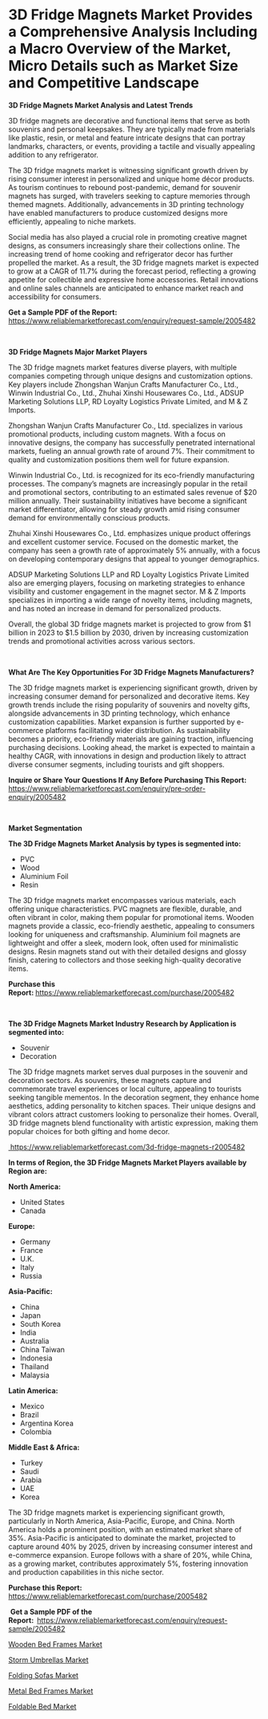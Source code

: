 <p><h1>3D Fridge Magnets Market Provides a Comprehensive Analysis Including a Macro Overview of the Market, Micro Details such as Market Size and Competitive Landscape</h1></p><p><strong>3D Fridge Magnets Market Analysis and Latest Trends</strong></p>
<p><p>3D fridge magnets are decorative and functional items that serve as both souvenirs and personal keepsakes. They are typically made from materials like plastic, resin, or metal and feature intricate designs that can portray landmarks, characters, or events, providing a tactile and visually appealing addition to any refrigerator.</p><p>The 3D fridge magnets market is witnessing significant growth driven by rising consumer interest in personalized and unique home décor products. As tourism continues to rebound post-pandemic, demand for souvenir magnets has surged, with travelers seeking to capture memories through themed magnets. Additionally, advancements in 3D printing technology have enabled manufacturers to produce customized designs more efficiently, appealing to niche markets.</p><p>Social media has also played a crucial role in promoting creative magnet designs, as consumers increasingly share their collections online. The increasing trend of home cooking and refrigerator decor has further propelled the market. As a result, the 3D fridge magnets market is expected to grow at a CAGR of 11.7% during the forecast period, reflecting a growing appetite for collectible and expressive home accessories. Retail innovations and online sales channels are anticipated to enhance market reach and accessibility for consumers.</p></p>
<p><strong>Get a Sample PDF of the Report:&nbsp;</strong> <a href="https://www.reliablemarketforecast.com/enquiry/request-sample/2005482?utm_campaign=1899&utm_medium=2&utm_source=Github&utm_content=ia&utm_term=05042025&utm_id=3d-fridge-magnets">https://www.reliablemarketforecast.com/enquiry/request-sample/2005482</a></p>
<p>&nbsp;</p>
<p><strong>3D Fridge Magnets Major Market Players</strong></p>
<p><p>The 3D fridge magnets market features diverse players, with multiple companies competing through unique designs and customization options. Key players include Zhongshan Wanjun Crafts Manufacturer Co., Ltd., Winwin Industrial Co., Ltd., Zhuhai Xinshi Housewares Co., Ltd., ADSUP Marketing Solutions LLP, RD Loyalty Logistics Private Limited, and M & Z Imports.</p><p>Zhongshan Wanjun Crafts Manufacturer Co., Ltd. specializes in various promotional products, including custom magnets. With a focus on innovative designs, the company has successfully penetrated international markets, fueling an annual growth rate of around 7%. Their commitment to quality and customization positions them well for future expansion.</p><p>Winwin Industrial Co., Ltd. is recognized for its eco-friendly manufacturing processes. The company’s magnets are increasingly popular in the retail and promotional sectors, contributing to an estimated sales revenue of $20 million annually. Their sustainability initiatives have become a significant market differentiator, allowing for steady growth amid rising consumer demand for environmentally conscious products.</p><p>Zhuhai Xinshi Housewares Co., Ltd. emphasizes unique product offerings and excellent customer service. Focused on the domestic market, the company has seen a growth rate of approximately 5% annually, with a focus on developing contemporary designs that appeal to younger demographics.</p><p>ADSUP Marketing Solutions LLP and RD Loyalty Logistics Private Limited also are emerging players, focusing on marketing strategies to enhance visibility and customer engagement in the magnet sector. M & Z Imports specializes in importing a wide range of novelty items, including magnets, and has noted an increase in demand for personalized products.</p><p>Overall, the global 3D fridge magnets market is projected to grow from $1 billion in 2023 to $1.5 billion by 2030, driven by increasing customization trends and promotional activities across various sectors.</p></p>
<p>&nbsp;</p>
<p><strong>What Are The Key Opportunities For 3D Fridge Magnets Manufacturers?</strong></p>
<p><p>The 3D fridge magnets market is experiencing significant growth, driven by increasing consumer demand for personalized and decorative items. Key growth trends include the rising popularity of souvenirs and novelty gifts, alongside advancements in 3D printing technology, which enhance customization capabilities. Market expansion is further supported by e-commerce platforms facilitating wider distribution. As sustainability becomes a priority, eco-friendly materials are gaining traction, influencing purchasing decisions. Looking ahead, the market is expected to maintain a healthy CAGR, with innovations in design and production likely to attract diverse consumer segments, including tourists and gift shoppers.</p></p>
<p><strong>Inquire or Share Your Questions If Any Before Purchasing This Report:</strong> <a href="https://www.reliablemarketforecast.com/enquiry/pre-order-enquiry/2005482?utm_campaign=1899&utm_medium=2&utm_source=Github&utm_content=ia&utm_term=05042025&utm_id=3d-fridge-magnets">https://www.reliablemarketforecast.com/enquiry/pre-order-enquiry/2005482</a></p>
<p>&nbsp;</p>
<p><strong>Market Segmentation</strong></p>
<p><strong>The 3D Fridge Magnets Market Analysis by types is segmented into:</strong></p>
<p><ul><li>PVC</li><li>Wood</li><li>Aluminium Foil</li><li>Resin</li></ul></p>
<p><p>The 3D fridge magnets market encompasses various materials, each offering unique characteristics. PVC magnets are flexible, durable, and often vibrant in color, making them popular for promotional items. Wooden magnets provide a classic, eco-friendly aesthetic, appealing to consumers looking for uniqueness and craftsmanship. Aluminium foil magnets are lightweight and offer a sleek, modern look, often used for minimalistic designs. Resin magnets stand out with their detailed designs and glossy finish, catering to collectors and those seeking high-quality decorative items.</p></p>
<p><strong>Purchase this Report:&nbsp;</strong><a href="https://www.reliablemarketforecast.com/purchase/2005482?utm_campaign=1899&utm_medium=2&utm_source=Github&utm_content=ia&utm_term=05042025&utm_id=3d-fridge-magnets">https://www.reliablemarketforecast.com/purchase/2005482</a></p>
<p>&nbsp;</p>
<p><strong>The 3D Fridge Magnets Market Industry Research by Application is segmented into:</strong></p>
<p><ul><li>Souvenir</li><li>Decoration</li></ul></p>
<p><p>The 3D fridge magnets market serves dual purposes in the souvenir and decoration sectors. As souvenirs, these magnets capture and commemorate travel experiences or local culture, appealing to tourists seeking tangible mementos. In the decoration segment, they enhance home aesthetics, adding personality to kitchen spaces. Their unique designs and vibrant colors attract customers looking to personalize their homes. Overall, 3D fridge magnets blend functionality with artistic expression, making them popular choices for both gifting and home decor.</p></p>
<p><a href="https://www.reliablemarketforecast.com/3d-fridge-magnets-r2005482?utm_campaign=1899&utm_medium=2&utm_source=Github&utm_content=ia&utm_term=05042025&utm_id=3d-fridge-magnets">&nbsp;https://www.reliablemarketforecast.com/3d-fridge-magnets-r2005482</a></p>
<p><strong>In terms of Region, the 3D Fridge Magnets Market Players available by Region are:</strong></p>
<p>
    <p> <strong> North America: </strong>
        <ul>
            <li>United States</li>
            <li>Canada</li>
        </ul>
        </p> 
    <p> <strong> Europe: </strong>
        <ul>
            <li>Germany</li>
            <li>France</li>
            <li>U.K.</li>
            <li>Italy</li>
            <li>Russia</li>
        </ul>
        </p> 
    <p> <strong> Asia-Pacific: </strong>
        <ul>
            <li>China</li>
            <li>Japan</li>
            <li>South Korea</li>
            <li>India</li>
            <li>Australia</li>
            <li>China Taiwan</li>
            <li>Indonesia</li>
            <li>Thailand</li>
            <li>Malaysia</li>
        </ul>
        </p> 
    <p> <strong> Latin America: </strong>
        <ul>
            <li>Mexico</li>
            <li>Brazil</li>
            <li>Argentina Korea</li>
            <li>Colombia</li>
        </ul>
        </p> 
    <p> <strong> Middle East & Africa: </strong>
        <ul>
            <li>Turkey</li>
            <li>Saudi</li>
            <li>Arabia</li>
            <li>UAE</li>
            <li>Korea</li>
        </ul>
    </p>
    </p>
<p><p>The 3D fridge magnets market is experiencing significant growth, particularly in North America, Asia-Pacific, Europe, and China. North America holds a prominent position, with an estimated market share of 35%. Asia-Pacific is anticipated to dominate the market, projected to capture around 40% by 2025, driven by increasing consumer interest and e-commerce expansion. Europe follows with a share of 20%, while China, as a growing market, contributes approximately 5%, fostering innovation and production capabilities in this niche sector.</p></p>
<p><strong>Purchase this Report: </strong><a href="https://www.reliablemarketforecast.com/purchase/2005482?utm_campaign=1899&utm_medium=2&utm_source=Github&utm_content=ia&utm_term=05042025&utm_id=3d-fridge-magnets">https://www.reliablemarketforecast.com/purchase/2005482</a></p>
<p>&nbsp;<strong>Get a Sample PDF of the Report:&nbsp;&nbsp;</strong><a href="https://www.reliablemarketforecast.com/enquiry/request-sample/2005482?utm_campaign=1899&utm_medium=2&utm_source=Github&utm_content=ia&utm_term=05042025&utm_id=3d-fridge-magnets">https://www.reliablemarketforecast.com/enquiry/request-sample/2005482</a></p>
<p><strong></strong></p>
<p><p><a href="https://github.com/iontahoehlct/Market-Research-Report-List-1/blob/main/wooden-bed-frames-market.md?utm_campaign=1899&utm_medium=2&utm_source=Github&utm_content=ia&utm_term=05042025&utm_id=3d-fridge-magnets">Wooden Bed Frames Market</a></p><p><a href="https://github.com/alawnhvicay/Market-Research-Report-List-1/blob/main/storm-umbrellas-market.md?utm_campaign=1899&utm_medium=2&utm_source=Github&utm_content=ia&utm_term=05042025&utm_id=3d-fridge-magnets">Storm Umbrellas Market</a></p><p><a href="https://github.com/ranewknaller/Market-Research-Report-List-1/blob/main/folding-sofas-market.md?utm_campaign=1899&utm_medium=2&utm_source=Github&utm_content=ia&utm_term=05042025&utm_id=3d-fridge-magnets">Folding Sofas Market</a></p><p><a href="https://github.com/sahoolipko6f/Market-Research-Report-List-1/blob/main/metal-bed-frames-market.md?utm_campaign=1899&utm_medium=2&utm_source=Github&utm_content=ia&utm_term=05042025&utm_id=3d-fridge-magnets">Metal Bed Frames Market</a></p><p><a href="https://github.com/rogetspate12/Market-Research-Report-List-1/blob/main/foldable-bed-market.md?utm_campaign=1899&utm_medium=2&utm_source=Github&utm_content=ia&utm_term=05042025&utm_id=3d-fridge-magnets">Foldable Bed Market</a></p></p>